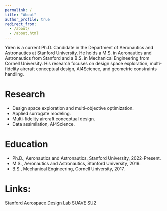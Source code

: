```yaml
---
permalink: /
title: "About"
author_profile: true
redirect_from: 
  - /about/
  - /about.html
---
```



Yiren is a current  Ph.D. Candidate in the Department of Aeronautics and Astronautics at Stanford University. He holds a M.S. in Aeronautics and Astronautics from Stanford and a B.S. in Mechanical Engineering from Cornell University. His research focuses on design space exploration, multi-fidelity aircraft conceptual design, AI4Science, and geometric constraints handling. 

# Research
* Design space exploration and multi-objective optimization.
* Applied surrogate modeling.
* Multi-fidelity aircraft conceptual design.
* Data assimilation, AI4Science.

# Education
* Ph.D., Aeronautics and Astronautics, Stanford University, 2022-Present.
* M.S., Aeronautics and Astronautics, Stanford University, 2019.
* B.S., Mechanical Engineering, Cornell University, 2017.

# Links:
[Stanford Aerospace Design Lab](https://adl.stanford.edu/)
[SUAVE](https://suave.stanford.edu/)
[SU2](https://su2code.github.io/)




